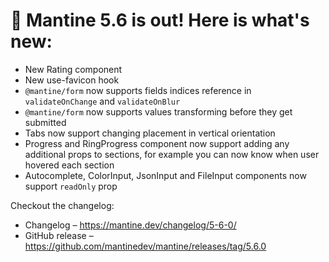 # 🚀 Mantine 5.6 is out! Here is what's new:

- New Rating component
- New use-favicon hook
- `@mantine/form` now supports fields indices reference in `validateOnChange` and `validateOnBlur`
- `@mantine/form` now supports values transforming before they get submitted
- Tabs now support changing placement in vertical orientation
- Progress and RingProgress component now support adding any additional props to sections, for example you can now know when user hovered each section
- Autocomplete, ColorInput, JsonInput and FileInput components now support `readOnly` prop

Checkout the changelog:
- Changelog – https://mantine.dev/changelog/5-6-0/
- GitHub release – https://github.com/mantinedev/mantine/releases/tag/5.6.0